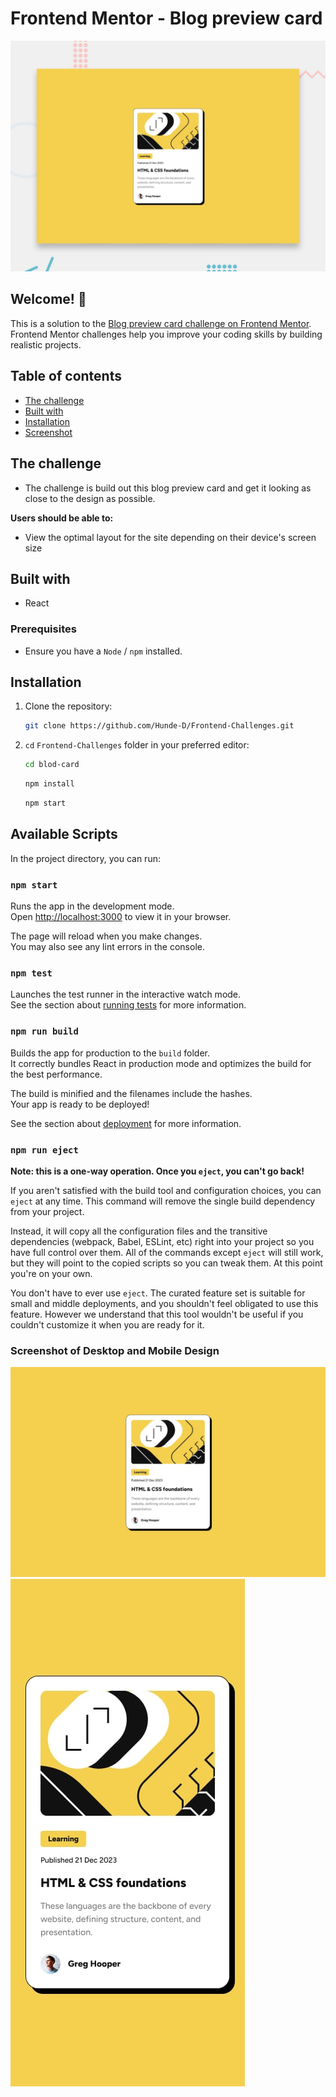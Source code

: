 # Frontend Mentor - Blog preview card
![Design preview for the Blog preview card coding challenge](./src/design/desktop-preview.jpg)

## Welcome! 👋

This is a solution to the [Blog preview card challenge on Frontend Mentor](https://www.frontendmentor.io/challenges/testimonials-grid-section-Nnw6J7Un7). Frontend Mentor challenges help you improve your coding skills by building realistic projects.

## Table of contents
- [The challenge](#the-challenge)
- [Built with](#built-with)
- [Installation](#Installation)
- [Screenshot](#screenshot)

## The challenge
- The challenge is build out this blog preview card and get it looking as close to the design as possible.

**Users should be able to:**
- View the optimal layout for the site depending on their device's screen size

## Built with
- React

### Prerequisites
  - Ensure you have a `Node` / `npm` installed.

## Installation

1. Clone the repository:

    ```bash
    git clone https://github.com/Hunde-D/Frontend-Challenges.git
    ```

2. `cd` `Frontend-Challenges` folder in your preferred editor:
    ```bash
    cd blod-card
    ```
    ```bash
    npm install
    ```
    ```bash
    npm start
    ```
## Available Scripts

In the project directory, you can run:

### `npm start`

Runs the app in the development mode.\
Open [http://localhost:3000](http://localhost:3000) to view it in your browser.

The page will reload when you make changes.\
You may also see any lint errors in the console.

### `npm test`

Launches the test runner in the interactive watch mode.\
See the section about [running tests](https://facebook.github.io/create-react-app/docs/running-tests) for more information.

### `npm run build`

Builds the app for production to the `build` folder.\
It correctly bundles React in production mode and optimizes the build for the best performance.

The build is minified and the filenames include the hashes.\
Your app is ready to be deployed!

See the section about [deployment](https://facebook.github.io/create-react-app/docs/deployment) for more information.

### `npm run eject`

**Note: this is a one-way operation. Once you `eject`, you can't go back!**

If you aren't satisfied with the build tool and configuration choices, you can `eject` at any time. This command will remove the single build dependency from your project.

Instead, it will copy all the configuration files and the transitive dependencies (webpack, Babel, ESLint, etc) right into your project so you have full control over them. All of the commands except `eject` will still work, but they will point to the copied scripts so you can tweak them. At this point you're on your own.

You don't have to ever use `eject`. The curated feature set is suitable for small and middle deployments, and you shouldn't feel obligated to use this feature. However we understand that this tool wouldn't be useful if you couldn't customize it when you are ready for it.


### Screenshot of Desktop and Mobile Design

![Desktop design](src/design/desktop-design.jpg)
![Mobile design](src/design/mobile-design.jpg)